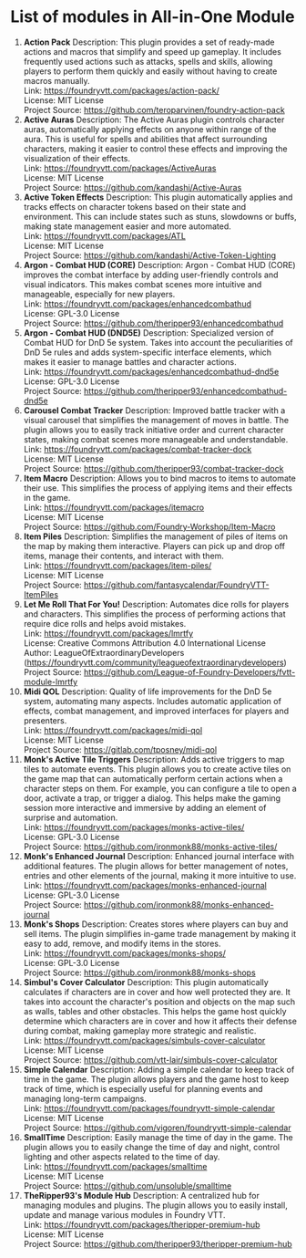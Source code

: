 # List of modules in All-in-One Module







1. **Action Pack**
	Description: This plugin provides a set of ready-made actions and macros that simplify and speed up gameplay. It includes frequently used actions such as attacks, spells and skills, allowing players to perform them quickly and easily without having to create macros manually. \
	Link: https://foundryvtt.com/packages/action-pack/ \
	License: MIT License \
	Project Source: https://github.com/teroparvinen/foundry-action-pack 
1. **Active Auras**
	Description: The Active Auras plugin controls character auras, automatically applying effects on anyone within range of the aura. This is useful for spells and abilities that affect surrounding characters, making it easier to control these effects and improving the visualization of their effects. \
	Link: https://foundryvtt.com/packages/ActiveAuras \
	License: MIT License \
	Project Source: https://github.com/kandashi/Active-Auras
1. **Active Token Effects**
	Description: This plugin automatically applies and tracks effects on character tokens based on their state and environment. This can include states such as stuns, slowdowns or buffs, making state management easier and more automated. \
	Link: https://foundryvtt.com/packages/ATL \
	License: MIT License \
	Project Source: https://github.com/kandashi/Active-Token-Lighting
1. **Argon - Combat HUD (CORE)**
	Description: Argon - Combat HUD (CORE) improves the combat interface by adding user-friendly controls and visual indicators. This makes combat scenes more intuitive and manageable, especially for new players. \
	Link: https://foundryvtt.com/packages/enhancedcombathud \
	License: GPL-3.0 License \
	Project Source: https://github.com/theripper93/enhancedcombathud
5. **Argon - Combat HUD (DND5E)**
	Description: Specialized version of Combat HUD for DnD 5e system. Takes into account the peculiarities of DnD 5e rules and adds system-specific interface elements, which makes it easier to manage battles and character actions. \
	Link: https://foundryvtt.com/packages/enhancedcombathud-dnd5e \
	License: GPL-3.0 License \
	Project Source: https://github.com/theripper93/enhancedcombathud-dnd5e
7. **Carousel Combat Tracker**
	Description: Improved battle tracker with a visual carousel that simplifies the management of moves in battle. The plugin allows you to easily track initiative order and current character states, making combat scenes more manageable and understandable. \
	Link: https://foundryvtt.com/packages/combat-tracker-dock \
	License: MIT License \
	Project Source: https://github.com/theripper93/combat-tracker-dock
10. **Item Macro**
	Description: Allows you to bind macros to items to automate their use. This simplifies the process of applying items and their effects in the game. \
	Link: https://foundryvtt.com/packages/itemacro \
	License: MIT License \
	Project Source: https://github.com/Foundry-Workshop/Item-Macro
12. **Item Piles**
	Description: Simplifies the management of piles of items on the map by making them interactive. Players can pick up and drop off items, manage their contents, and interact with them. \
	Link: https://foundryvtt.com/packages/item-piles/ \
	License: MIT License \
	Project Source: https://github.com/fantasycalendar/FoundryVTT-ItemPiles
14. **Let Me Roll That For You!**
	Description: Automates dice rolls for players and characters. This simplifies the process of performing actions that require dice rolls and helps avoid mistakes. \
	Link: https://foundryvtt.com/packages/lmrtfy \
	License: Creative Commons Attribution 4.0 International License \
	Author: LeagueOfExtraordinaryDevelopers (https://foundryvtt.com/community/leagueofextraordinarydevelopers) \
	Project Source: https://github.com/League-of-Foundry-Developers/fvtt-module-lmrtfy
16. **Midi QOL**
	Description: Quality of life improvements for the DnD 5e system, automating many aspects. Includes automatic application of effects, combat management, and improved interfaces for players and presenters. \
	Link: https://foundryvtt.com/packages/midi-qol \
	License: MIT License \
	Project Source: https://gitlab.com/tposney/midi-qol
18. **Monk's Active Tile Triggers**
	Description: Adds active triggers to map tiles to automate events. This plugin allows you to create active tiles on the game map that can automatically perform certain actions when a character steps on them. For example, you can configure a tile to open a door, activate a trap, or trigger a dialog. This helps make the gaming session more interactive and immersive by adding an element of surprise and automation. \
	Link: https://foundryvtt.com/packages/monks-active-tiles/ \
	License: GPL-3.0 License \
	Project Source: https://github.com/ironmonk88/monks-active-tiles/
20. **Monk's Enhanced Journal**
	Description: Enhanced journal interface with additional features. The plugin allows for better management of notes, entries and other elements of the journal, making it more intuitive to use. \
	Link: https://foundryvtt.com/packages/monks-enhanced-journal \
	License: GPL-3.0 License \
	Project Source: https://github.com/ironmonk88/monks-enhanced-journal
22. **Monk's Shops**
	Description: Creates stores where players can buy and sell items. The plugin simplifies in-game trade management by making it easy to add, remove, and modify items in the stores. \
	Link: https://foundryvtt.com/packages/monks-shops/ \
	License: GPL-3.0 License \
	Project Source: https://github.com/ironmonk88/monks-shops
24. **Simbul's Cover Calculator**
	Description: This plugin automatically calculates if characters are in cover and how well protected they are. It takes into account the character's position and objects on the map such as walls, tables and other obstacles. This helps the game host quickly determine which characters are in cover and how it affects their defense during combat, making gameplay more strategic and realistic. \
	Link: https://foundryvtt.com/packages/simbuls-cover-calculator \
	License: MIT License \
	Project Source: https://github.com/vtt-lair/simbuls-cover-calculator
26. **Simple Calendar**
	Description: Adding a simple calendar to keep track of time in the game. The plugin allows players and the game host to keep track of time, which is especially useful for planning events and managing long-term campaigns. \
	Link: https://foundryvtt.com/packages/foundryvtt-simple-calendar \
	License: MIT License \
	Project Source: https://github.com/vigoren/foundryvtt-simple-calendar
28. **SmallTime**
	Description: Easily manage the time of day in the game. The plugin allows you to easily change the time of day and night, control lighting and other aspects related to the time of day. \
	Link: https://foundryvtt.com/packages/smalltime \
	License: MIT License \
	Project Source: https://github.com/unsoluble/smalltime
30. **TheRipper93's Module Hub**
	Description: A centralized hub for managing modules and plugins. The plugin allows you to easily install, update and manage various modules in Foundry VTT. \
	Link: https://foundryvtt.com/packages/theripper-premium-hub \
	License: MIT License \
	Project Source: https://github.com/theripper93/theripper-premium-hub
